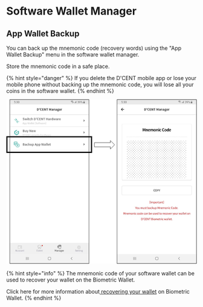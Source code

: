 # Software Wallet Manager

## App Wallet Backup

You can back up the mnemonic code \(recovery words\) using the "App Wallet Backup" menu in the software wallet manager. 

Store the mnemonic code in a safe place.

{% hint style="danger" %}
If you delete the D'CENT mobile app or lose your mobile phone without backing up the mnemonic code, you will lose all your coins in the software wallet.
{% endhint %}

![](../../.gitbook/assets/image%20%28131%29.png)

{% hint style="info" %}
The mnemonic code of your software wallet can be used to recover your wallet on the Biometric Wallet.   
  
Click here for more information about[ recovering your wallet](https://app.gitbook.com/@dcentwallet/s/userguide/~/drafts/-M5aVZ0M6BV1BafjdkGZ/biometric-wallet/recovery/@drafts) on Biometric Wallet.
{% endhint %}

